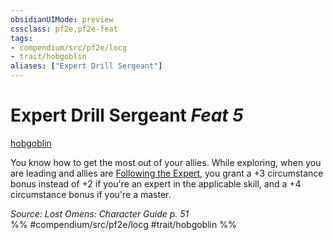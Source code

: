 ```yaml
---
obsidianUIMode: preview
cssclass: pf2e,pf2e-feat
tags:
- compendium/src/pf2e/locg
- trait/hobgoblin
aliases: ["Expert Drill Sergeant"]
---
```

# Expert Drill Sergeant  *Feat 5*  
[hobgoblin](../../Rules/traits/hobgoblin-locg.md)  


You know how to get the most out of your allies. While exploring, when you are leading and allies are [Following the Expert](../../Rules/actions/follow-the-expert.md), you grant a +3 circumstance bonus instead of +2 if you're an expert in the applicable skill, and a +4 circumstance bonus if you're a master.

*Source: Lost Omens: Character Guide p. 51*  
%% #compendium/src/pf2e/locg #trait/hobgoblin %%